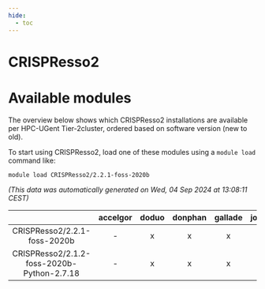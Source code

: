 ```yaml
---
hide:
  - toc
---
```


CRISPResso2
===========

# Available modules


The overview below shows which CRISPResso2 installations are available per HPC-UGent Tier-2cluster, ordered based on software version (new to old).

To start using CRISPResso2, load one of these modules using a `module load` command like:

```shell
module load CRISPResso2/2.2.1-foss-2020b
```

*(This data was automatically generated on Wed, 04 Sep 2024 at 13:08:11 CEST)*  

| |accelgor|doduo|donphan|gallade|joltik|shinx|skitty|
| :---: | :---: | :---: | :---: | :---: | :---: | :---: | :---: |
|CRISPResso2/2.2.1-foss-2020b|-|x|x|x|x|-|x|
|CRISPResso2/2.1.2-foss-2020b-Python-2.7.18|-|x|x|x|x|-|x|
